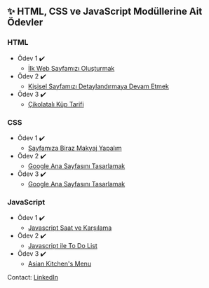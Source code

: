 ## :sparkles: HTML, CSS ve JavaScript Modüllerine Ait Ödevler

### HTML

  - Ödev 1 :heavy_check_mark:
    - [İlk Web Sayfamızı Oluşturmak](https://github.com/mehtapugur/kodluyoruzilkrepo/blob/main/Frontend%20Patikas%C4%B1/html/odev1/index.html)
  - Ödev 2 :heavy_check_mark:
    - [Kişisel Sayfamızı Detaylandırmaya Devam Etmek](https://github.com/mehtapugur/kodluyoruzilkrepo/tree/main/Frontend%20Patikas%C4%B1/html/odev2)
  - Ödev 3 :heavy_check_mark:
    - [Çikolatalı Küp Tarifi](https://github.com/mehtapugur/kodluyoruzilkrepo/blob/main/Frontend%20Patikas%C4%B1/html/odev3/index.html)

### CSS

  - Ödev 1 :heavy_check_mark:
    - [Sayfamıza Biraz Makyaj Yapalım](https://github.com/mehtapugur/kodluyoruzilkrepo/tree/main/Frontend%20Patikas%C4%B1/css/odev1)
  - Ödev 2 :heavy_check_mark:
    - [Google Ana Sayfasını Tasarlamak](https://github.com/mehtapugur/kodluyoruzilkrepo/tree/main/Frontend%20Patikas%C4%B1/css/odev2)
  - Ödev 3 :heavy_check_mark:
    - [Google Ana Sayfasını Tasarlamak](https://github.com/mehtapugur/kodluyoruzilkrepo/blob/main/Frontend%20Patikas%C4%B1/css/odev3/index.html)
  
### JavaScript

  - Ödev 1 :heavy_check_mark:
    - [Javascript Saat ve Karşılama](https://github.com/mehtapugur/kodluyoruzilkrepo/tree/main/Frontend%20Patikas%C4%B1/javascript/odev1)
  - Ödev 2 :heavy_check_mark:
    - [Javascript ile To Do List](https://github.com/mehtapugur/kodluyoruzilkrepo/tree/main/Frontend%20Patikas%C4%B1/javascript/odev2)
  - Ödev 3 :heavy_check_mark:
    - [Asian Kitchen's Menu](https://github.com/mehtapugur/kodluyoruzilkrepo/tree/main/Frontend%20Patikas%C4%B1/javascript/odev3)
  
  
Contact: [LinkedIn](https://www.linkedin.com/in/mehtapugur)
